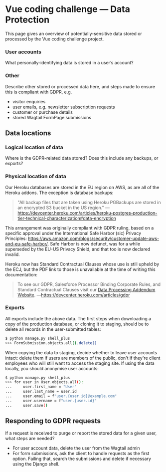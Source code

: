 # Vue coding challenge — Data Protection

This page gives an overview of potentially-sensitive data stored or processed by the Vue coding challenge project.

### User accounts

What personally-identifying data is stored in a user’s account?

### Other

Describe other stored or processed data here, and steps made to ensure this is compliant with GDPR, e.g.

- visitor enquiries
- user emails, e.g. newsletter subscription requests
- customer or purchase details
- stored Wagtail FormPage submissions

## Data locations

### Logical location of data

Where is the GDPR-related data stored? Does this include any backups, or exports?

### Physical location of data

Our Heroku databases are stored in the EU region on AWS, as are all of the Heroku addons. The exception is database backups:

> "All backup files that are taken using Heroku PGBackups are stored in an encrypted S3 bucket in the US region."
> —https://devcenter.heroku.com/articles/heroku-postgres-production-tier-technical-characterization#data-encryption

This arrangement was originally compliant with GDPR ruling, based on a specific approval under the International Safe Harbor (sic) Privacy Principles: https://aws.amazon.com/blogs/security/customer-update-aws-and-eu-safe-harbor/. Safe Harbor is now defunct, was for a while superseded by the EU-US Privacy Shield, and that too is now declared invalid.

Heroku now has Standard Contractual Clauses whose use is still upheld by the ECJ, but the PDF link to those is unavailable at the time of writing this documentation:

> To see our GDPR, Salesforce Processor Binding Corporate Rules, and Standard Contractual Clauses visit our [Data Processing Addendum Website](https://www.salesforce.com/content/dam/web/en_us/www/documents/legal/Agreements/data-processing-addendum.pdf).
> —https://devcenter.heroku.com/articles/gdpr

### Exports

All exports include the above data. The first steps when downloading a copy of the production database, or cloning it to staging, should be to delete all records in the user-submitted tables:

```bash
$ python manage.py shell_plus
>>> FormSubmission.objects.all().delete()
```

When copying the data to staging, decide whether to leave user accounts intact: delete them if users are members of the public, don't if they're client employees who will still want to access the staging site. If using the data locally, you should anonymise user accounts:

```bash
$ python manage.py shell_plus
>>> for user in User.objects.all():
...     user.first_name = "User"
...     user.last_name = user.id
...     user.email = f"user.{user.id}@example.com"
...     user.username = f"user.{user.id}"
...     user.save()
```

## Responding to GDPR requests

If a request is received to purge or report the stored data for a given user, what steps are needed?

- For user account data, delete the user from the Wagtail admin
- For form submissions, ask the client to handle requests as the first option. Failing that, search the submissions and delete if necessary using the Django shell.
